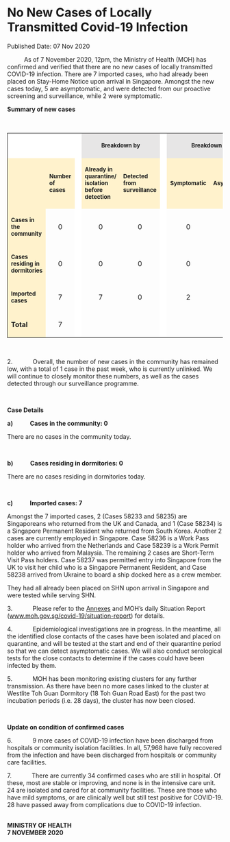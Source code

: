 <html>
    <meta http-equiv="Content-Type" content="text/html; charset=utf-8"/>
    <meta charset="utf-8"/>
    <title>No New Cases of Locally Transmitted Covid-19 Infection</title>
    <body><h1>No New Cases of Locally Transmitted Covid-19 Infection</h1>
    <p>Published Date: 07 Nov 2020</p> <p>&nbsp; &nbsp; &nbsp; &nbsp; &nbsp; As of 7 November 2020, 12pm, the Ministry of Health (MOH) has confirmed and verified that there are no new cases of locally transmitted COVID-19 infection. There are 7 imported cases, who had already been placed on Stay-Home Notice upon arrival in Singapore. Amongst the new cases today, 5 are asymptomatic, and were detected from our proactive screening and surveillance, while 2 were symptomatic.&nbsp;</p><p><strong>Summary of new cases</strong></p><br> <table width="605" bordercolor="#00000a" border="1" rules="GROUPS" frame="VOID" cellspacing="0" cellpadding="7"> <colgroup> <col width="115"> <col width="46"> <col width="2"> <col width="82"> <col width="82"> <col width="2"> <col width="27"> </colgroup> <colgroup> <col width="41"> <col width="82"> </colgroup> <tbody><tr> <td width="115" height="10" bgcolor="#ffffff"> <p align="RIGHT">&nbsp;</p><span style="font-size: 13px;"> </span></td> <td width="46" bgcolor="#ffffff"> <p><span style="font-size: 13px;"><br> </span></p> </td> <td width="2" valign="TOP" bgcolor="#ffffff"> <p><span style="font-size: 13px;"><br> </span></p> </td> <td width="178" bgcolor="#e7e6e6" colspan="2"> <p align="CENTER"><span style="font-size: 13px;"><strong>Breakdown by</strong></span></p> </td> <td width="2" valign="TOP" bgcolor="#ffffff"> <p><span style="font-size: 13px;"><br> </span></p> </td> <td width="27" bgcolor="#e7e6e6" colspan="3"> <p align="CENTER" style="text-align: center;"><span style="font-size: 13px;"><strong>Breakdown by<span style="font-size: 13px;">&nbsp;</span> </strong></span></p></td>  </tr> <tr> <td width="115" height="111" bgcolor="#fff2cc"> <p align="RIGHT"><span style="font-size: 13px;"><br> </span></p> </td> <td width="46" bgcolor="#fff2cc"> <p><span style="font-size: 13px;"><strong>Number of cases</strong></span></p> </td> <td width="2" valign="TOP" bgcolor="#ffffff"> <p><span style="font-size: 13px;"><br> </span></p> </td> <td width="82" bgcolor="#fff2cc"> <p><span style="font-size: 13px;"><strong>Already in quarantine/ isolation before detection</strong></span></p> </td> <td width="82" bgcolor="#fff2cc"> <p><span style="font-size: 13px;"><strong>Detected from surveillance</strong></span></p> </td> <td width="2" valign="TOP" bgcolor="#ffffff"> <p><span style="font-size: 13px;"><br> </span></p> </td> <td width="82" bgcolor="#fff2cc" colspan="2"> <p><span style="font-size: 13px;"><strong>Symptomatic</strong></span></p> </td> <td width="82" bgcolor="#fff2cc"> <p><span style="font-size: 13px;"><strong>Asymptomatic</strong></span></p> </td> </tr> <tr> <td width="115" height="22" bgcolor="#fff2cc"> <p><span style="font-size: 13px;"><strong>Cases in the community</strong></span></p> </td> <td width="46"> <p align="CENTER"><span style="font-size: 16px;">0</span></p> </td> <td width="2" valign="TOP" bgcolor="#ffffff"> <p align="CENTER"><span style="font-size: 16px;"><br> </span></p> </td> <td width="82"> <p align="CENTER"><span style="font-size: 16px;">0</span></p> </td> <td width="82"> <p align="CENTER"><span style="font-size: 16px;">0</span></p> </td> <td width="2" valign="TOP" bgcolor="#ffffff"> <p align="CENTER"><span style="font-size: 16px;"><br> </span></p> </td> <td width="82" colspan="2"> <p align="CENTER"><span style="font-size: 16px;">0</span></p> </td> <td width="82"> <p align="CENTER"><span style="font-size: 16px;">0</span></p> </td> </tr> <tr> <td width="115" height="22" bgcolor="#fff2cc"> <p><span style="font-size: 13px;"><strong>Cases residing in dormitories</strong></span></p> </td> <td width="46"> <p align="CENTER"><span style="font-size: 16px;">0</span></p> </td> <td width="2" valign="TOP" bgcolor="#ffffff"> <p align="CENTER"><span style="font-size: 16px;"><br> </span></p> </td> <td width="82"> <p align="CENTER"><span style="font-size: 16px;">0</span></p> </td> <td width="82"> <p align="CENTER"><span style="font-size: 16px;">0</span></p> </td> <td width="2" valign="TOP" bgcolor="#ffffff"> <p align="CENTER"><span style="font-size: 16px;"><br> </span></p> </td> <td width="82" colspan="2"> <p align="CENTER"><span style="font-size: 16px;">0</span></p> </td> <td width="82"> <p align="CENTER"><span style="font-size: 16px;">0</span></p> </td> </tr> <tr> <td width="115" height="22" bgcolor="#fff2cc"> <p><span style="font-size: 13px;"><strong>Imported cases</strong></span></p> </td> <td width="46"> <p align="CENTER"><span style="font-size: 16px;">7</span></p> </td> <td width="2" valign="TOP" bgcolor="#ffffff"> <p align="CENTER"><span style="font-size: 16px;"><br> </span></p> </td> <td width="82"> <p align="CENTER"><span style="font-size: 16px;">7</span></p> </td> <td width="82"> <p align="CENTER"><span style="font-size: 16px;">0</span></p> </td> <td width="2" valign="TOP" bgcolor="#ffffff"> <p align="CENTER"><span style="font-size: 16px;"><br> </span></p> </td> <td width="82" colspan="2"> <p align="CENTER"><span style="font-size: 16px;">2</span></p> </td> <td width="82"> <p align="CENTER"><span style="font-size: 16px;">5</span></p> </td> </tr> <tr> <td width="115" height="22" bgcolor="#fff2cc"> <p><span style="font-size: 16px;"><strong>Total</strong></span></p> </td> <td width="46"> <p align="CENTER"><span style="font-size: 16px;">7</span></p> </td> <td width="2" valign="TOP" bgcolor="#ffffff"> <p align="CENTER"><span style="font-size: 13px;"><br> </span></p> </td> <td width="82"> <p align="CENTER"><span style="font-size: 13px;"><br> </span></p> </td> <td width="82"> <p align="CENTER"><span style="font-size: 13px;"><br> </span></p> </td> <td width="2" valign="TOP" bgcolor="#ffffff"> <p align="CENTER"><span style="font-size: 13px;"><br> </span></p> </td> <td width="82" colspan="2"> <p align="CENTER"><span style="font-size: 13px;"><br> </span></p> </td> <td width="82"><span style="font-size: 13px;"> </span><p align="CENTER">&nbsp;</p> </td> </tr> </tbody></table> <br><p>2.&nbsp;&nbsp;&nbsp;&nbsp;&nbsp;&nbsp;&nbsp;&nbsp;&nbsp;&nbsp;&nbsp; Overall, the number of new cases in the community has remained low, with a total of 1 case in the past week, who is currently unlinked. We will continue to closely monitor these numbers, as well as the cases detected through our surveillance programme.</p><p>&nbsp;</p><p><strong>Case Details</strong></p><p><strong>a)&nbsp;&nbsp;&nbsp;&nbsp;&nbsp;&nbsp;&nbsp;&nbsp;&nbsp;&nbsp;&nbsp; Cases in the community: 0</strong><br></p><p>There are no cases in the community today.<br></p><p>&nbsp;</p><p><strong>b)&nbsp;&nbsp;&nbsp;&nbsp;&nbsp;&nbsp;&nbsp;&nbsp;&nbsp;&nbsp;&nbsp; Cases residing in dormitories: 0</strong></p><p>There are no cases residing in dormitories today.<br></p><p>&nbsp;</p><p><strong>c)&nbsp;&nbsp;&nbsp;&nbsp;&nbsp;&nbsp;&nbsp;&nbsp;&nbsp;&nbsp;&nbsp; Imported cases: 7</strong></p><p>Amongst the 7 imported cases, 2 (Cases 58233 and 58235) are Singaporeans who returned from the UK and Canada, and 1 (Case 58234) is a Singapore Permanent Resident who returned from South Korea. Another 2 cases are currently employed in Singapore. Case 58236 is a Work Pass holder who arrived from the Netherlands and Case 58239 is a Work Permit holder who arrived from Malaysia. The remaining 2 cases are Short-Term Visit Pass holders. Case 58237 was permitted entry into Singapore from the UK to visit her child who is a Singapore Permanent Resident, and Case 58238 arrived from Ukraine to board a ship docked here as a crew member.<br></p><p>They had all already been placed on SHN upon arrival in Singapore and were tested while serving SHN.<br></p><p>3.&nbsp;&nbsp;&nbsp;&nbsp;&nbsp;&nbsp;&nbsp;&nbsp;&nbsp;&nbsp;&nbsp; Please refer to the <a href="/docs/librariesprovider5/pressroom/press-releases/annex-7-nov.pdf?sfvrsn=42bc9f2e_2" title="Annexes">Annexes</a>&nbsp;and MOH’s daily Situation Report (<a href="http://www.moh.gov.sg/covid-19/situation-report" target="_blank" data-saferedirecturl="https://www.google.com/url?q=http://www.moh.gov.sg/covid-19/situation-report&amp;source=gmail&amp;ust=1604847493450000&amp;usg=AFQjCNFI3tlXfKQMn1yixzV-lJf6wjyzDw" title="" class="">www.moh.gov.sg/covid-19/<wbr>situation-report</a>) for details.<br></p><p>4.&nbsp;&nbsp;&nbsp;&nbsp;&nbsp;&nbsp;&nbsp;&nbsp;&nbsp;&nbsp;&nbsp; Epidemiological investigations are in progress. In the meantime, all the identified close contacts of the cases have been isolated and placed on quarantine, and will be tested at the start and end of their quarantine period so that we can detect asymptomatic cases. We will also conduct serological tests for the close contacts to determine if the cases could have been infected by them.<br></p><p>5.&nbsp;&nbsp;&nbsp;&nbsp;&nbsp;&nbsp;&nbsp;&nbsp;&nbsp;&nbsp;&nbsp; MOH has been monitoring existing clusters for any further transmission. As there have been no more cases linked to the cluster at Westlite Toh Guan Dormitory (18 Toh Guan Road East) for the past two incubation periods (i.e. 28 days), the cluster has now been closed.<br></p><p>&nbsp;</p><p><strong>Update on condition of confirmed cases</strong></p><p>6.&nbsp;&nbsp;&nbsp;&nbsp;&nbsp;&nbsp;&nbsp;&nbsp;&nbsp;&nbsp;&nbsp; 9 more cases of COVID-19 infection have been discharged from hospitals or community isolation facilities. In all, 57,968 have fully recovered from the infection and have been discharged from hospitals or community care facilities.<br></p><p>7.&nbsp;&nbsp;&nbsp;&nbsp;&nbsp;&nbsp;&nbsp;&nbsp;&nbsp;&nbsp;&nbsp; There are currently 34 confirmed cases who are still in hospital. Of these, most are stable or improving, and none is in the intensive care unit. 24 are isolated and cared for at community facilities. These are those who have mild symptoms, or are clinically well but still test positive for COVID-19. 28 have passed away from complications due to COVID-19 infection.<br></p><p><br><strong>MINISTRY OF HEALTH<br>7 NOVEMBER 2020</strong></p>
<br></body>
</html>